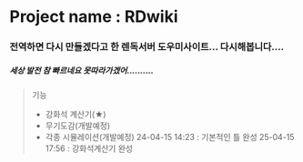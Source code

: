 # Project name : RDwiki

### 전역하면 다시 만들겠다고 한 렌독서버 도우미사이트... 다시해봅니다....

##### 세상 발전 참 빠르네요 못따라가겠어..........

> 기능
>
> - 강화석 계산기(★)
> - 무기도감(개발예정)
> - 각종 시뮬레이션(개발예정)
>   24-04-15 14:23 : 기본적인 틀 완성
>   25-04-15 17:56 : 강화석계산기 완성
